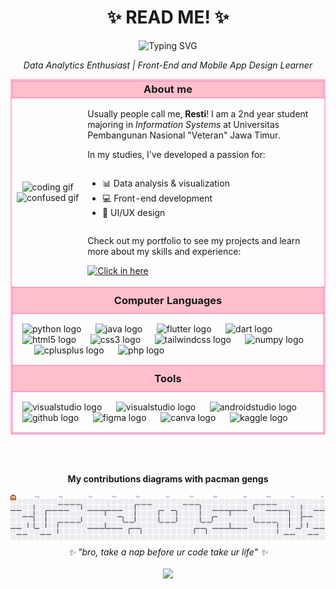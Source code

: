 <div align="center"> 
 <h1>✨ READ ME! ✨</h1>
  
  <img src="https://readme-typing-svg.herokuapp.com?font=Press+Start+1P&weight=500&size=36&pause=800&color=FF69B4&center=true&vCenter=true&width=600&lines=Hello!;I+am+Resti+Anggraini+🌷;Nice+to+meet+you!;" alt="Typing SVG" />
  
  <p><em>Data Analytics Enthusiast | Front-End and Mobile App Design Learner</em></p>
</div>

<div align="center">
  
  <table style="border: 2px solid rgba(255, 105, 180, 0.5); border-collapse: collapse; width: fit-content; height: fit-content;" cellpadding="10" cellspacing="0">
    <tr>
      <td colspan="2" style="border: 2px solid rgba(255, 105, 180, 0.5); background-color: #ffc0cb; padding: 10; text-align: center;">
        <h3 style="margin: 0;">About me</h3>
      </td>
    </tr>
    <tr>
      <td align="center" style="solid rgba(255, 105, 180, 0.5); width: fit-content; height: fit-content;">
        <img height="150" width="150" src="https://i.pinimg.com/originals/5e/e0/cb/5ee0cbb531b8fab27efccf073e075965.gif" alt="coding gif" />
        <img height="150" width="150" src="https://i.pinimg.com/originals/9a/2e/3d/9a2e3dd3f3dc79b9da3bd0ee11d347b3.gif" alt="confused gif" />
      </td>
      <td align="left" style=" solid rgba(255, 105, 180, 0.5); width: fit-content; height: fit-content;">
        <p>Usually people call me, <strong>Resti</strong>! I am a 2nd year student majoring in <em>Information Systems</em> at Universitas Pembangunan Nasional "Veteran" Jawa Timur.</p>
        <p>In my studies, I've developed a passion for:</p>
          <ul style="text-align: left; display: inline-block;">
            <li>📊 Data analysis & visualization</li>
            <li>💻 Front-end development</li>
            <li>🎨 UI/UX design</li>
          </ul> 
       <p>Check out my portfolio to see my projects and learn more about my skills and experience:</p>   
       <p align="left">
          <a href="https://spectrum-resolution-3e6.notion.site/Digital-Portfolio-21fd805f6a4a806697b8fa3f1b17b39b?source=copy_link">
            <img src="https://img.shields.io/badge/Click%20in%20here-FF69B4?style=for-the-badge&logo=cursor&logoColor=white" alt="Click in here" />
          </a>
        </p>
  </td>
</tr>

  <tr>
    <td colspan="2" style="border: 2px solid rgba(255, 105, 180, 0.5); background-color: #ffc0cb; padding: 10px; text-align: center;">
      <h3 style="margin: 0;">Computer Languages</h3>
    </td>
  </tr>
  <tr>
    <td colspan="2" align="left" style="border: 2px solid rgba(255, 105, 180, 0.5); padding: 15px;">
      <img src="https://cdn.jsdelivr.net/gh/devicons/devicon/icons/python/python-original.svg" height="45" alt="python logo" title="Python" />
      <img width="15" />
      <img src="https://cdn.jsdelivr.net/gh/devicons/devicon/icons/java/java-original.svg" height="45" alt="java logo" title="Java" />
      <img width="15" />
      <img src="https://cdn.jsdelivr.net/gh/devicons/devicon/icons/flutter/flutter-original.svg" height="45" alt="flutter logo" title="Flutter" />
      <img width="15" />
      <img src="https://cdn.jsdelivr.net/gh/devicons/devicon/icons/dart/dart-original.svg" height="45" alt="dart logo" title="Dart" />
      <img width="15" />
      <img src="https://cdn.jsdelivr.net/gh/devicons/devicon/icons/html5/html5-original.svg" height="45" alt="html5 logo" title="HTML5" />
      <img width="15" />
      <img src="https://cdn.jsdelivr.net/gh/devicons/devicon/icons/css3/css3-original.svg" height="45" alt="css3 logo" title="CSS3" />
      <img width="15" />
      <img src="https://cdn.simpleicons.org/tailwindcss/06B6D4" height="45" alt="tailwindcss logo" title="TailwindCSS" />
      <img width="15" />
      <img src="https://cdn.simpleicons.org/numpy/013243" height="45" alt="numpy logo" title="NumPy" />
      <img width="15" />
      <img src="https://cdn.jsdelivr.net/gh/devicons/devicon/icons/cplusplus/cplusplus-original.svg" height="45" alt="cplusplus logo" title="C++" />
      <img width="15" />
      <img src="https://cdn.jsdelivr.net/gh/devicons/devicon/icons/php/php-original.svg" height="45" alt="php logo" title="PHP" />
    </td>
  </tr>

  <tr>
    <td colspan="2" style="border: 2px solid rgba(255, 105, 180, 0.5); background-color: #ffc0cb; padding: 10px; text-align: center;">
      <h3 style="margin: 0;">Tools</h3>
    </td>
  </tr>
  <tr>
    <td colspan="2" align="left" style="border: 2px solid rgba(255, 105, 180, 0.5); padding: 15px;">
      <img src="https://cdn.jsdelivr.net/gh/devicons/devicon@latest/icons/vscode/vscode-original.svg" height="45" alt="visualstudio logo" title="VS Code" />
      <img width="15" />
      <img src="https://cdn.jsdelivr.net/gh/devicons/devicon/icons/visualstudio/visualstudio-plain.svg" height="45" alt="visualstudio logo" title="Visual Studio" />
      <img width="15" />
      <img src="https://cdn.jsdelivr.net/gh/devicons/devicon/icons/androidstudio/androidstudio-original.svg" height="45" alt="androidstudio logo" title="Android Studio" />
      <img width="15" />
      <img src="https://skillicons.dev/icons?i=github" height="45" alt="github logo" title="GitHub" />
      <img width="15" />
      <img src="https://skillicons.dev/icons?i=figma" height="45" alt="figma logo" title="Figma" />
      <img width="15" />
      <img src="https://cdn.simpleicons.org/canva/00C4CC" height="45" alt="canva logo" title="Canva" />
      <img width="15" />
      <img src="https://cdn.simpleicons.org/kaggle/20BEFF" height="45" alt="kaggle logo" title="Kaggle" />
    </td>
  </tr>
  </table>
  
</div>

  <br><br>

<div align="center">  
  <b>My contributions diagrams with pacman gengs</b>
      <br><br>
  <picture>
    <source media="(prefers-color-scheme: dark)" srcset="https://raw.githubusercontent.com/rstiannr/rstiannr/output/pacman-contribution-graph-dark.svg">
    <source media="(prefers-color-scheme: light)" srcset="https://raw.githubusercontent.com/rstiannr/rstiannr/output/pacman-contribution-graph.svg">
    <img alt="pacman contribution graph" src="https://raw.githubusercontent.com/rstiannr/rstiannr/output/pacman-contribution-graph.svg">
  </picture>
  
</div>

<div align="center">
  <em type= bold >✨ "bro, take a nap before ur code take ur life" ✨</em>
    <br><br>
    <img src="https://visitor-badge.laobi.icu/badge?page_id=rstiannr.rstiannr&left_color=deeppink&right_color=darkgrey&left_text=Visitors"/>
</div>

